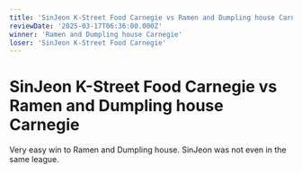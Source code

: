 ```yaml
---
title: 'SinJeon K-Street Food Carnegie vs Ramen and Dumpling house Carnegie'
reviewDate: '2025-03-17T06:36:00.000Z'
winner: 'Ramen and Dumpling house Carnegie'
loser: 'SinJeon K-Street Food Carnegie'
---
```

    
# SinJeon K-Street Food Carnegie vs Ramen and Dumpling house Carnegie
      
Very easy win to Ramen and Dumpling house. SinJeon was not even in the same league.
